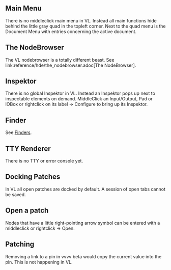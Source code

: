 ## Main Menu
There is no middleclick main menu in VL. Instead all main functions hide behind the little gray quad in the topleft corner. Next to the quad menu is the Document Menu with entries concerning the active document.

## The NodeBrowser
The VL nodebrowser is a totally different beast. See link:reference/hde/the_nodebrowser.adoc[The NodeBrowser].

## Inspektor
There is no global Inspektor in VL. Instead an Inspektor pops up next to inspectable elements on demand. MiddleClick an Input/Output, Pad or IOBox or rightclick on its label -> Configure to bring up its Inspektor.

## Finder
See [Finders](../hde/finders.md).

## TTY Renderer
There is no TTY or error console yet.

## Docking Patches
In VL all open patches are docked by default. A session of open tabs cannot be saved.

## Open a patch
Nodes that have a little right-pointing arrow symbol can be entered with a middleclick or rightclick -> Open.

## Patching
Removing a link to a pin in vvvv beta would copy the current value into the pin. This is not happening in VL.

